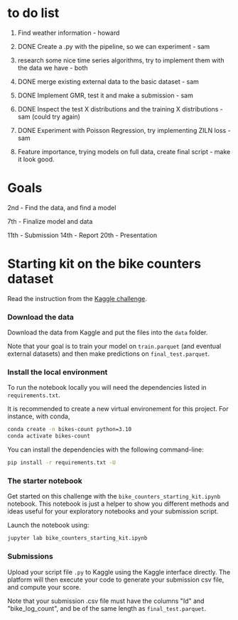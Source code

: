 # to do list

1. Find weather information - howard
2. DONE Create a .py with the pipeline, so we can experiment - sam
3. research some nice time series algorithms, try to implement them with the data we have - both

4. DONE merge existing external data to the basic dataset - sam
5. DONE Implement GMR, test it and make a submission - sam
6. DONE Inspect the test X distributions and the training X distributions - sam (could try again)
7. DONE Experiment with Poisson Regression, try implementing ZILN loss - sam
8. Feature importance, trying models on full data, create final script - make it look good.

# Goals

2nd - Find the data, and find a model

7th - Finalize model and data

11th - Submission
14th - Report
20th - Presentation




# Starting kit on the bike counters dataset

Read the instruction from the [Kaggle challenge](https://www.kaggle.com/competitions/mdsb-2023/overview).

### Download the data

Download the data from Kaggle and put the files into the `data` folder.

Note that your goal is to train your model on `train.parquet` (and eventual external datasets)
and then make predictions on `final_test.parquet`.

### Install the local environment

To run the notebook locally you will need the dependencies listed
in `requirements.txt`. 

It is recommended to create a new virtual environement for this project. For instance, with conda,
```bash
conda create -n bikes-count python=3.10
conda activate bikes-count
```

You can install the dependencies with the following command-line:

```bash
pip install -r requirements.txt -U
```

### The starter notebook

Get started on this challenge with the `bike_counters_starting_kit.ipynb` notebook.
This notebook is just a helper to show you different methods and ideas useful for your
exploratory notebooks and your submission script.

Launch the notebook using:

```bash
jupyter lab bike_counters_starting_kit.ipynb
```

### Submissions

Upload your script file `.py` to Kaggle using the Kaggle interface directly.
The platform will then execute your code to generate your submission csv file,
and compute your score.

Note that your submission .csv file must have the columns "Id" and "bike_log_count",
and be of the same length as `final_test.parquet`.
